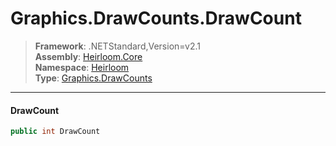 # Graphics.DrawCounts.DrawCount

> **Framework**: .NETStandard,Version=v2.1  
> **Assembly**: [Heirloom.Core][0]  
> **Namespace**: [Heirloom][0]  
> **Type**: [Graphics.DrawCounts][1]  

--------------------------------------------------------------------------------

#### DrawCount

```cs
public int DrawCount
```

[0]: ..\Heirloom.Core.md
[1]: Heirloom.Graphics.DrawCounts.md
